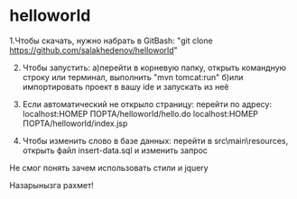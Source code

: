 # helloworld

1.Чтобы скачать, нужно набрать в GitBash: "git clone https://github.com/salakhedenov/helloworld"

2. Чтобы запустить:
  а)перейти в корневую папку, открыть командную строку или терминал, выполнить "mvn tomcat:run"
  б)или импортировать проект в вашу ide и запускать из неё
  
3. Если автоматический не открыло страницу: перейти по адресу:
          localhost:НОМЕР ПОРТА/helloworld/hello.do
          localhost:НОМЕР ПОРТА/helloworld/index.jsp
  
3. Чтобы изменить слово в базе данных: перейти в src\main\resources, открыть файл insert-data.sql и изменить запрос

Не смог понять зачем использовать стили и jquery

Назарынызга рахмет!
